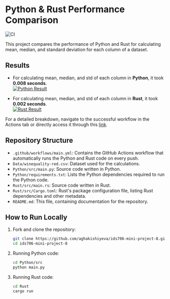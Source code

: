 # Python & Rust Performance Comparison

![CI](https://github.com/aghakishiyeva/ids706-mini-project-8/actions/workflows/main.yml/badge.svg)

This project compares the performance of Python and Rust for calculating mean, median, and standard deviation for each column of a dataset.

## Results

- For calculating mean, median, and std of each column in **Python**, it took **0.008 seconds**. <br>
  [![Python Result](https://github.com/aghakishiyeva/ids706-mini-project-8/assets/78721466/a4cb6120-d33f-4942-a515-5829bd61e88d)]()

- For calculating mean, median, and std of each column in **Rust**, it took **0.002 seconds**. <br>
  [![Rust Result](https://github.com/aghakishiyeva/ids706-mini-project-8/assets/78721466/90ddd636-58b0-4c86-ae3e-851053ccf0d3)]()

For a detailed breakdown, navigate to the successful workflow in the Actions tab or directly access it through this [link](https://github.com/aghakishiyeva/ids706-mini-project-8/actions/runs/6609284941). 
  
## Repository Structure

- `.github/workflows/main.yml`: Contains the GitHub Actions workflow that automatically runs the Python and Rust code on every push.
- `Data/winequality-red.csv`: Dataset used for the calculations.
- `Python/src/main.py`: Source code written in Python.
- `Python/requirements.txt`: Lists the Python dependencies required to run the Python code.
- `Rust/src/main.rs`: Source code written in Rust.
- `Rust/src/Cargo.toml`: Rust's package configuration file, listing Rust dependencies and other metadata.
- `README.md`: This file, containing documentation for the repository.


## How to Run Locally

1. Fork and clone the repository:
   ```bash
   git clone https://github.com/aghakishiyeva/ids706-mini-project-8.git
   cd ids706-mini-project-8
   ```

2. Running Python code:

   ```bash
   cd Python/src
   python main.py
   ```

3. Running Rust code:

   ```bash
   cd Rust
   cargo run
   ```

   

   
